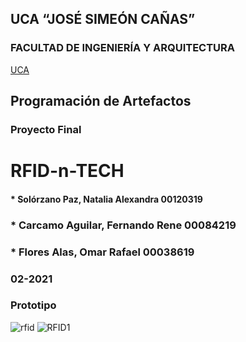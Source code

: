 ## UCA “JOSÉ SIMEÓN CAÑAS”
 
### FACULTAD DE INGENIERÍA Y ARQUITECTURA

[UCA](https://uca.edu.sv/)
 
## Programación de Artefactos

### Proyecto Final

# RFID-n-TECH

#### * Solórzano Paz, Natalia Alexandra 00120319
### * Carcamo Aguilar, Fernando Rene 00084219
### * Flores Alas, Omar Rafael 00038619

### 02-2021

### Prototipo
![rfid](https://user-images.githubusercontent.com/54318914/142791723-1dc1be22-1f52-4923-ad91-34fb431c532b.jpeg)
![RFID1](https://user-images.githubusercontent.com/54318914/142791732-482c85b9-3790-4222-a47d-505aad4314b6.jpeg)

